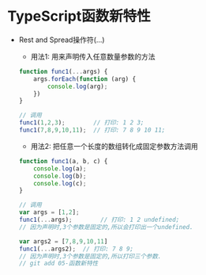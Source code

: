 # TypeScript函数新特性

  - Rest and Spread操作符(...)
    + 用法1: 用来声明传入任意数量参数的方法
    
    ```javascript
    function func1(...args) {
        args.forEach(function (arg) {
            console.log(arg);
        })
    }
    
    // 调用
    func1(1,2,3);        // 打印: 1 2 3;
    func1(7,8,9,10,11);  // 打印: 7 8 9 10 11;
    ```
    
    + 用法2: 把任意一个长度的数组转化成固定参数方法调用
    
    ```javascript
    function func1(a, b, c) {
        console.log(a);
        console.log(b);
        console.log(c);
    }
    
    // 调用
    var args = [1,2];
    func1(...args);        // 打印: 1 2 undefined;
    // 因为声明时,3个参数是固定的,所以会打印出一个undefined.
    
    var args2 = [7,8,9,10,11]
    func1(...args2);  // 打印: 7 8 9;
    // 因为声明时,3个参数是固定的,所以打印三个参数.
    // git add 05-函数新特性
    ```